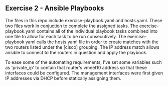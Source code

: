 ## Exercise 2 - Ansible Playbooks

The files in this repo include exercise-playbook.yaml and hosts.yaml. These two files work in conjuction to complete the assigned tasks. The exercise-playbook.yaml contains all of the individual playbook tasks combined into one file to allow for each task to be run consecutively. The exercise-playbook yaml calls the hosts.yaml file in order to create matches with the two routers listed under the [cisco] grouping. The IP address match allows ansible to connect to the routers in question and apply the playbook. 

To ease some of the automating requirements, I've set some variables such as 'private_ip' to contain that router's vmnet10 address so that these interfaces could be configured. The management interfaces were first given IP addresses via DHCP before statically assigning them. 